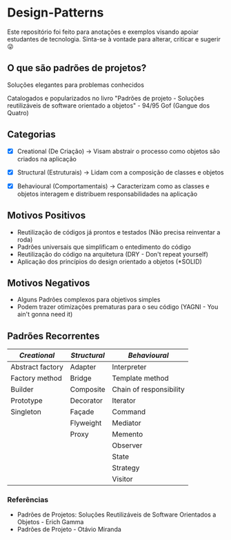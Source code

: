 # Design-Patterns

Este repositório foi feito para anotações e exemplos visando apoiar estudantes de tecnologia. Sinta-se à vontade para alterar, criticar e sugerir 😜

## O que são padrões de projetos?
Soluções elegantes para problemas conhecidos

Catalogados e popularizados no livro "Padrões de projeto - Soluções reutilizáveis de software orientado a objetos" - 94/95 Gof (Gangue dos Quatro)

## Categorias
- [x] Creational (De Criação) -> Visam abstrair o processo como objetos são criados na aplicação

- [x] Structural (Estruturais) -> Lidam com a composição de classes e objetos

- [x] Behavioural (Comportamentais) -> Caracterizam como as classes e objetos interagem e distribuem      responsabilidades na aplicação


## Motivos Positivos
- Reutilização de códigos já prontos e testados (Não precisa reinventar a roda)
- Padrões universais que simplificam o entedimento do código
- Reutilização do código na arquitetura (DRY - Don't repeat yourself)
- Aplicação dos princípios do design orientado a objetos (*SOLID)

## Motivos Negativos
- Alguns Padrões complexos para objetivos simples
- Podem trazer otimizações prematuras para o seu código (YAGNI - You ain't gonna need it)

## Padrões Recorrentes
| *Creational*  |  *Structural*  |  *Behavioural*  | 
| ------------------- | ------------------- | ------------------- | 
|  Abstract factory |  Adapter	      |  Interpreter              | 
|  Factory method   |  Bridge	      |  Template method          | 
|  Builder	        |  Composite      |  Chain of responsibility  | 
|  Prototype	    |  Decorator	  |  Iterator                 | 
|  Singleton	    |  Façade	      |  Command                  | 
|	                |  Flyweight	  |  Mediator                 | 
|	                |  Proxy	      |  Memento                  | 
|		            |                 |  Observer                 | 
|		            |                 |  State                    | 
|		            |                 |  Strategy                 | 
|		            |                 |  Visitor                  | 

### Referências
- Padrões de Projetos: Soluções Reutilizáveis de Software Orientados a Objetos - Erich Gamma
- Padrões de Projeto - Otávio Miranda

